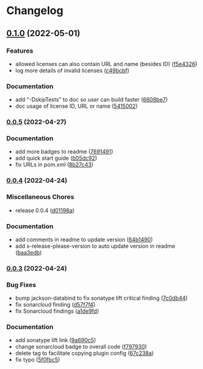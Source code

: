 # Changelog

## [0.1.0](https://github.com/remisbaima/license-checker-cyclonedx-maven-plugin/compare/v0.0.5...v0.1.0) (2022-05-01)


### Features

* allowed licenses can also contain URL and name (besides ID) ([f5e4326](https://github.com/remisbaima/license-checker-cyclonedx-maven-plugin/commit/f5e4326553feb99ff53e3cedba9e4763b45f7aed))
* log more details of invalid licenses ([c49bcbf](https://github.com/remisbaima/license-checker-cyclonedx-maven-plugin/commit/c49bcbf92184a97cea6025ef5bead4b1e062576e))


### Documentation

* add "-DskipTests" to doc so user can build faster ([6608be7](https://github.com/remisbaima/license-checker-cyclonedx-maven-plugin/commit/6608be7cf0d80882009b89d42e7975697245cbdf))
* doc usage of license ID, URL or name ([5415002](https://github.com/remisbaima/license-checker-cyclonedx-maven-plugin/commit/54150023d322854d2f054930a971fbf5bd0e7bd9))

### [0.0.5](https://github.com/remisbaima/license-checker-cyclonedx-maven-plugin/compare/v0.0.4...v0.0.5) (2022-04-27)


### Documentation

* add more badges to readme ([7691491](https://github.com/remisbaima/license-checker-cyclonedx-maven-plugin/commit/769149150145d22893d082d8a1ad15b5391be8a3))
* add quick start guide ([b05dc92](https://github.com/remisbaima/license-checker-cyclonedx-maven-plugin/commit/b05dc92ef7055e8def50848b1d8c36034788333d))
* fix URLs in pom.xml ([8b27c43](https://github.com/remisbaima/license-checker-cyclonedx-maven-plugin/commit/8b27c43720d9c709837e46c54e27e069c20d9bfa))

### [0.0.4](https://github.com/remisbaima/license-checker-cyclonedx-maven-plugin/compare/v0.0.3...v0.0.4) (2022-04-24)


### Miscellaneous Chores

* release 0.0.4 ([d01198a](https://github.com/remisbaima/license-checker-cyclonedx-maven-plugin/commit/d01198a8d481a07de9f1de22bb2f0ef5ab1fa361))


### Documentation

* add comments in readme to update version ([64b1490](https://github.com/remisbaima/license-checker-cyclonedx-maven-plugin/commit/64b14904dc721d1b72aa6801b65aa11dd1cc4f33))
* add x-release-please-version to auto update version in readme ([baa3edb](https://github.com/remisbaima/license-checker-cyclonedx-maven-plugin/commit/baa3edb5df456f4a09e87ac7a47a661e97eb4f0b))

### [0.0.3](https://github.com/remisbaima/license-checker-cyclonedx-maven-plugin/compare/v0.0.2...v0.0.3) (2022-04-24)


### Bug Fixes

* bump jackson-databind to fix sonatype lift critical finding ([7c0db44](https://github.com/remisbaima/license-checker-cyclonedx-maven-plugin/commit/7c0db44e8e140fa69fd6df3e6237f147cd188101))
* fix sonarcloud finding ([d57f7f4](https://github.com/remisbaima/license-checker-cyclonedx-maven-plugin/commit/d57f7f4699a84fe28be357476f709159813ccef1))
* fix Sonarcloud findings ([a1de9fd](https://github.com/remisbaima/license-checker-cyclonedx-maven-plugin/commit/a1de9fdf025de47f254d48a3528e5a697047ef03))


### Documentation

* add sonatype lift link ([9a690c5](https://github.com/remisbaima/license-checker-cyclonedx-maven-plugin/commit/9a690c5285aff14b522f553a25dd117e5002fe9a))
* change sonarcloud badge to overall code ([f797930](https://github.com/remisbaima/license-checker-cyclonedx-maven-plugin/commit/f7979305e1cba08ee46c8dc3eaf79706e900ecbd))
* delete <plugins> tag to facilitate copying plugin config ([67c238a](https://github.com/remisbaima/license-checker-cyclonedx-maven-plugin/commit/67c238ae0ca746cde1f4f3cc1fb5d24df340ae74))
* fix typo ([5f0fbc5](https://github.com/remisbaima/license-checker-cyclonedx-maven-plugin/commit/5f0fbc5dac3ea7860b72cd2503da44fee890d24b))
